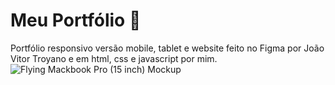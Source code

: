 # Meu Portfólio 🚀
Portfólio responsivo versão mobile, tablet e website feito no Figma por João Vitor Troyano e em html, css e javascript por mim.
![Flying Mackbook Pro (15 inch) Mockup](https://user-images.githubusercontent.com/105231558/175841537-f06efa8d-1d1d-4254-ac0c-8d2d6b83bf40.png)
